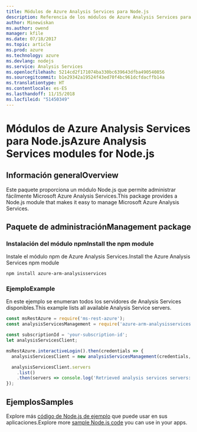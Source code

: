 ```yaml
---
title: Módulos de Azure Analysis Services para Node.js
description: Referencia de los módulos de Azure Analysis Services para Node.js
author: Minewiskan
ms.author: owend
manager: kfile
ms.date: 07/18/2017
ms.topic: article
ms.prod: azure
ms.technology: azure
ms.devlang: nodejs
ms.service: Analysis Services
ms.openlocfilehash: 5214cd2f171074ba330bc639643dfba490540856
ms.sourcegitcommit: b1e29342a19524f43ed70f4bc961dcfdacffb14a
ms.translationtype: HT
ms.contentlocale: es-ES
ms.lasthandoff: 11/15/2018
ms.locfileid: "51450349"
---
```

# <a name="azure-analysis-services-modules-for-nodejs"></a><span data-ttu-id="90fe8-103">Módulos de Azure Analysis Services para Node.js</span><span class="sxs-lookup"><span data-stu-id="90fe8-103">Azure Analysis Services modules for Node.js</span></span>

## <a name="overview"></a><span data-ttu-id="90fe8-104">Información general</span><span class="sxs-lookup"><span data-stu-id="90fe8-104">Overview</span></span>
<span data-ttu-id="90fe8-105">Este paquete proporciona un módulo Node.js que permite administrar fácilmente Microsoft Azure Analysis Services.</span><span class="sxs-lookup"><span data-stu-id="90fe8-105">This package provides a Node.js module that makes it easy to manage Microsoft Azure Analysis Services.</span></span>

## <a name="management-package"></a><span data-ttu-id="90fe8-106">Paquete de administración</span><span class="sxs-lookup"><span data-stu-id="90fe8-106">Management package</span></span>

### <a name="install-the-npm-module"></a><span data-ttu-id="90fe8-107">Instalación del módulo npm</span><span class="sxs-lookup"><span data-stu-id="90fe8-107">Install the npm module</span></span>

<span data-ttu-id="90fe8-108">Instale el módulo npm de Azure Analysis Services.</span><span class="sxs-lookup"><span data-stu-id="90fe8-108">Install the Azure Analysis Services npm module</span></span>

```bash
npm install azure-arm-analysisservices
```

### <a name="example"></a><span data-ttu-id="90fe8-109">Ejemplo</span><span class="sxs-lookup"><span data-stu-id="90fe8-109">Example</span></span>

<span data-ttu-id="90fe8-110">En este ejemplo se enumeran todos los servidores de Analysis Services disponibles.</span><span class="sxs-lookup"><span data-stu-id="90fe8-110">This example lists all available Analysis Service servers.</span></span>

```javascript
const msRestAzure = require('ms-rest-azure');
const analysisServicesManagement = require('azure-arm-analysisservices');

const subscriptionId = 'your-subscription-id';
let analysisServicesClient;

msRestAzure.interactiveLogin().then(credentials => {
  analysisServicesClient = new analysisServicesManagement(credentials, subscriptionId);

  analysisServicesClient.servers
    .list()
    .then(servers => console.log('Retrieved analysis services servers: ', servers));
});
```

## <a name="samples"></a><span data-ttu-id="90fe8-111">Ejemplos</span><span class="sxs-lookup"><span data-stu-id="90fe8-111">Samples</span></span>

<span data-ttu-id="90fe8-112">Explore más [código de Node.js de ejemplo](https://azure.microsoft.com/resources/samples/?platform=nodejs) que puede usar en sus aplicaciones.</span><span class="sxs-lookup"><span data-stu-id="90fe8-112">Explore more [sample Node.js code](https://azure.microsoft.com/resources/samples/?platform=nodejs) you can use in your apps.</span></span>
